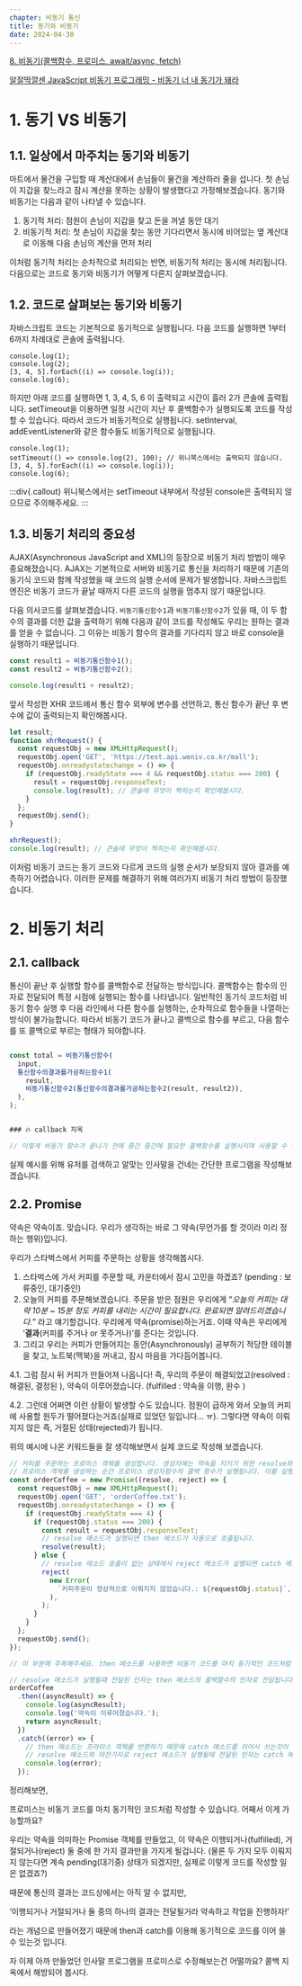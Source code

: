 ```yaml
---
chapter: 비동기 통신
title: 동기와 비동기
date: 2024-04-30
---
```


[8. 비동기(콜백함수, 프로미스, await/async, fetch)](https://www.notion.so/8-await-async-fetch-835e5806f6be444aa02ccfd38cb7a9b7?pvs=21)

[알잘딱깔센 JavaScript 비동기 프로그래밍 - 비동기 너 내 동기가 돼라](https://www.notion.so/JavaScript-e171d97722484860aa5b162afae83cb1?pvs=21)

# 1. 동기 VS 비동기

## 1.1. 일상에서 마주치는 동기와 비동기

마트에서 물건을 구입할 때 계산대에서 손님들이 물건을 계산하러 줄을 섭니다. 첫 손님이 지갑을 찾느라고 잠시 계산을 못하는 상황이 발생했다고 가정해보겠습니다. 동기와 비동기는 다음과 같이 나타낼 수 있습니다.

1. 동기적 처리: 점원이 손님이 지갑을 찾고 돈을 꺼낼 동안 대기
2. 비동기적 처리: 첫 손님이 지갑을 찾는 동안 기다리면서 동시에 비어있는 옆 계산대로 이동해 다음 손님의 계산을 먼저 처리

이처럼 동기적 처리는 순차적으로 처리되는 반면, 비동기적 처리는 동시에 처리됩니다. 다음으로는 코드로 동기와 비동기가 어떻게 다른지 살펴보겠습니다.

## 1.2. 코드로 살펴보는 동기와 비동기

자바스크립트 코드는 기본적으로 동기적으로 실행됩니다. 다음 코드를 실행하면 1부터 6까지 차례대로 콘솔에 출력됩니다.

```javascript-exec
console.log(1);
console.log(2);
[3, 4, 5].forEach((i) => console.log(i));
console.log(6);
```

하지만 아래 코드를 실행하면 1, 3, 4, 5, 6 이 출력되고 시간이 흘러 2가 콘솔에 출력됩니다. setTimeout을 이용하면 일정 시간이 지난 후 콜백함수가 실행되도록 코드를 작성할 수 있습니다. 따라서 코드가 비동기적으로 실행됩니다. setInterval, addEventListener와 같은 함수들도 비동기적으로 실행됩니다.

```javascript-exec
console.log(1);
setTimeout(() => console.log(2), 100); // 위니북스에서는 출력되지 않습니다.
[3, 4, 5].forEach((i) => console.log(i));
console.log(6);
```

:::div{.callout}
위니북스에서는 setTimeout 내부에서 작성된 console은 출력되지 않으므로 주의해주세요.
:::

## 1.3. 비동기 처리의 중요성

AJAX(Asynchronous JavaScript and XML)의 등장으로 비동기 처리 방법이 매우 중요해졌습니다. AJAX는 기본적으로 서버와 비동기로 통신을 처리하기 때문에 기존의 동기식 코드와 함께 작성했을 때 코드의 실행 순서에 문제가 발생합니다. 자바스크립트 엔진은 비동기 코드가 끝날 때까지 다른 코드의 실행을 멈추지 않기 때문입니다.

다음 의사코드를 살펴보겠습니다. `비동기통신함수1`과 `비동기통신함수2`가 있을 때, 이 두 함수의 결과를 더한 값을 출력하기 위해 다음과 같이 코드를 작성해도 우리는 원하는 결과를 얻을 수 없습니다. 그 이유는 비동기 함수의 결과를 기다리지 않고 바로 console을 실행하기 때문입니다.

```js
const result1 = 비동기통신함수1();
const result2 = 비동기통신함수2();

console.log(result1 + result2);
```

앞서 작성한 XHR 코드에서 통신 함수 외부에 변수를 선언하고, 통신 함수가 끝난 후 변수에 값이 출력되는지 확인해봅시다.

```jsx
let result;
function xhrRequest() {
  const requestObj = new XMLHttpRequest();
  requestObj.open('GET', 'https://test.api.weniv.co.kr/mall');
  requestObj.onreadystatechange = () => {
    if (requestObj.readyState === 4 && requestObj.status === 200) {
      result = requestObj.responseText;
      console.log(result); // 콘솔에 무엇이 찍히는지 확인해봅시다.
    }
  };
  requestObj.send();
}

xhrRequest();
console.log(result); // 콘솔에 무엇이 찍히는지 확인해봅시다.
```

이처럼 비동기 코드는 동기 코드와 다르게 코드의 실행 순서가 보장되지 않아 결과를 예측하기 어렵습니다. 이러한 문제를 해결하기 위해 여러가지 비동기 처리 방법이 등장했습니다.

# 2. 비동기 처리

## 2.1. callback

통신이 끝난 후 실행할 함수를 콜백함수로 전달하는 방식입니다. 콜백함수는 함수의 인자로 전달되어 특정 시점에 실행되는 함수를 나타냅니다. 일반적인 동기식 코드처럼 비동기 함수 실행 후 다음 라인에서 다른 함수를 실행하는, 순차적으로 함수들을 나열하는 방식이 불가능합니다. 따라서 비동기 코드가 끝나고 콜백으로 함수를 부르고, 다음 함수를 또 콜백으로 부르는 형태가 되야합니다.

```jsx

const total = 비동기통신함수(
  input,
  통신함수의결과를가공하는함수1(
    result,
    비동기통신함수2(통신함수의결과를가공하는함수2(result, result2)),
  ),
);


### 🔥 callback 지옥

// 이렇게 비동기 함수가 끝나기 전에 중간 중간에 필요한 콜백함수를 실행시키며 사용할 수 밖에 없었습니다.
```

실제 예시를 위해 유저를 검색하고 알맞는 인사말을 건네는 간단한 프로그램을 작성해보겠습니다.

## 2.2. Promise

약속은 약속이죠. 맞습니다. 우리가 생각하는 바로 그 약속(무언가를 할 것이라 미리 정하는 행위)입니다.

우리가 스타벅스에서 커피를 주문하는 상황을 생각해봅시다.

1. 스타벅스에 가서 커피를 주문할 때, 카운터에서 잠시 고민을 하겠죠? (pending : 보류중인, 대기중인)
2. 오늘의 커피를 주문해보겠습니다. 주문을 받은 점원은 우리에게 “_오늘의 커피는 대략 10분 ~ 15분 정도 커피를 내리는 시간이 필요합니다. 완료되면 알려드리겠습니다._” 라고 얘기할겁니다. 우리에게 약속(promise)하는거죠. 이때 약속은 우리에게 ‘**결과**(커피를 주거나 or 못주거나)’를 준다는 것입니다.
3. 그리고 우리는 커피가 만들어지는 동안(Asynchronously) 공부하기 적당한 테이블을 찾고, 노트북(맥북)을 꺼내고, 잠시 마음을 가다듬어봅니다.

4.1. 그럼 잠시 뒤 커피가 만들어져 나옵니다! 즉, 우리의 주문이 해결되었고(resolved : 해결된, 결정된 ), 약속이 이루어졌습니다. (fulfilled : 약속을 이행, 완수 )

4.2. 그런데 어쩌면 이런 상황이 발생할 수도 있습니다. 점원이 급하게 와서 오늘의 커피에 사용할 원두가 떨어졌다는거죠(실재로 있었던 일입니다… ㅠ). 그렇다면 약속이 이뤄지지 않은 즉, 거절된 상태(rejected)가 됩니다.

위의 예시에 나온 키워드들을 잘 생각해보면서 실제 코드로 작성해 보겠습니다.

```jsx
// 커피를 주문하는 프로미스 객체를 생성합니다. 생성자에는 약속을 지키기 위한 resolve와, 약속을 지키지 못했을 때를 대비한 reject 두 가지를 인자로 전달합니다.
// 프로미스 객체를 생성하는 순간 프로미스 생성자함수의 콜백 함수가 실행됩니다. 이를 실행자(executor)라 부릅니다.
const orderCoffee = new Promise((resolve, reject) => {
  const requestObj = new XMLHttpRequest();
  requestObj.open('GET', 'orderCoffee.txt');
  requestObj.onreadystatechange = () => {
    if (requestObj.readyState === 4) {
      if (requestObj.status === 200) {
        const result = requestObj.responseText;
        // resolve 메소드가 실행되면 then 메소드가 자동으로 호출됩니다.
        resolve(result);
      } else {
        // resolve 메소드 호출이 없는 상태에서 reject 메소드가 실행되면 catch 메소드가 자동으로 호출됩니다.
        reject(
          new Error(
            `커피주문이 정상적으로 이뤄지지 않았습니다.: ${requestObj.status}`,
          ),
        );
      }
    }
  };
  requestObj.send();
});

// 이 부분에 주목해주세요. then 메소드를 사용하면 비동기 코드를 마치 동기적인 코드처럼 작성할 수 있습니다. 앞에서 작성한 XHR 코드와 비교해보는것도 좋습니다.

// resolve 메소드가 실행될때 전달된 인자는 then 메소드의 콜백함수의 인자로 전달됩니다.
orderCoffee
  .then((asyncResult) => {
    console.log(asyncResult);
    console.log('약속이 이루어졌습니다.');
    return asyncResult;
  })
  .catch((error) => {
    // then 메소드는 프라미스 객체를 반환하기 때문에 catch 메소드를 이어서 쓰는것이 가능합니다.
    // resolve 메소드와 마찬가지로 reject 메소드가 실행될때 전달된 인자는 catch 메소드의 콜백함수의 인자로 전달됩니다.
    console.log(error);
  });
```

정리해보면,

프로미스는 비동기 코드를 마치 동기적인 코드처럼 작성할 수 있습니다. 어째서 이게 가능할까요?

우리는 약속을 의미하는 Promise 객체를 만들었고, 이 약속은 이행되거나(fulfilled), 거절되거나(reject) 둘 중에 한 가지 결과만을 가지게 될겁니다. (물론 두 가지 모두 이뤄지지 않는다면 계속 pending(대기중) 상태가 되겠지만, 실제로 이렇게 코드를 작성할 일은 없겠죠?)

때문에 통신의 결과는 코드상에서는 아직 알 수 없지만,

‘이행되거나 거절되거나 둘 중의 하나의 결과는 전달될거라 약속하고 작업을 진행하자!’

라는 개념으로 만들어졌기 때문에 then과 catch를 이용해 동기적으로 코드를 이어 쓸 수 있는것 입니다.

자 이제 아까 만들었던 인사말 프로그램을 프로미스로 수정해보는건 어떨까요? 콜백 지옥에서 해방되어 봅시다.
